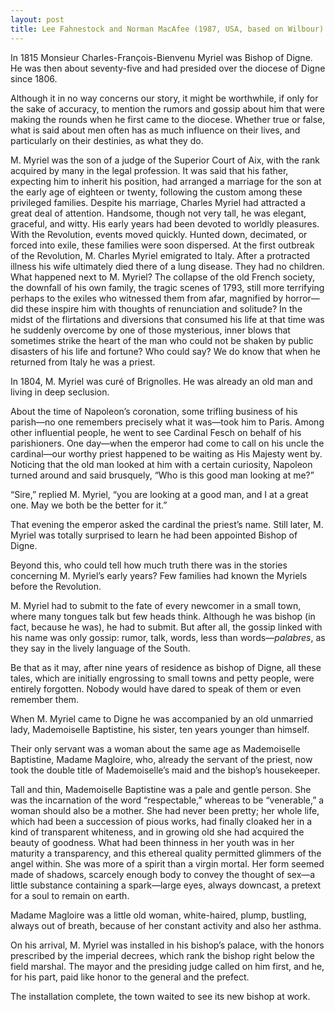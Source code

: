 ```yaml
---
layout: post
title: Lee Fahnestock and Norman MacAfee (1987, USA, based on Wilbour)
---
```

In 1815 Monsieur Charles-François-Bienvenu Myriel was Bishop of Digne. He was then about seventy-five and had presided over the diocese of Digne since 1806.

Although it in no way concerns our story, it might be worthwhile, if only for the sake of accuracy, to mention the rumors and gossip about him that were making the rounds when he first came to the diocese. Whether true or false, what is said about men often has as much influence on their lives, and particularly on their destinies, as what they do.

M. Myriel was the son of a judge of the Superior Court of Aix, with the rank acquired by many in the legal profession. It was said that his father, expecting him to inherit his position, had arranged a marriage for the son at the early age of eighteen or twenty, following the custom among these privileged families. Despite his marriage, Charles Myriel had attracted a great deal of attention. Handsome, though not very tall, he was elegant, graceful, and witty. His early years had been devoted to worldly pleasures. With the Revolution, events moved quickly. Hunted down, decimated, or forced into exile, these families were soon dispersed. At the first outbreak of the Revolution, M. Charles Myriel emigrated to Italy. After a protracted illness his wife ultimately died there of a lung disease. They had no children. What happened next to M. Myriel? The collapse of the old French society, the downfall of his own family, the tragic scenes of 1793, still more terrifying perhaps to the exiles who witnessed them from afar, magnified by horror—did these inspire him with thoughts of renunciation and solitude? In the midst of the flirtations and diversions that consumed his life at that time was he suddenly overcome by one of those mysterious, inner blows that sometimes strike the heart of the man who could not be shaken by public disasters of his life and fortune? Who could say? We do know that when he returned from Italy he was a priest.

In 1804, M. Myriel was curé of Brignolles. He was already an old man and living in deep seclusion.

About the time of Napoleon’s coronation, some trifling business of his parish—no one remembers precisely what it was—took him to Paris. Among other influential people, he went to see Cardinal Fesch on behalf of his parishioners. One day—when the emperor had come to call on his uncle the cardinal—our worthy priest happened to be waiting as His Majesty went by. Noticing that the old man looked at him with a certain curiosity, Napoleon turned around and said brusquely, “Who is this good man looking at me?”

“Sire,” replied M. Myriel, “you are looking at a good man, and I at a great one. May we both be the better for it.”

That evening the emperor asked the cardinal the priest’s name. Still later, M. Myriel was totally surprised to learn he had been appointed Bishop of Digne.

Beyond this, who could tell how much truth there was in the stories concerning M. Myriel’s early years? Few families had known the Myriels before the Revolution.

M. Myriel had to submit to the fate of every newcomer in a small town, where many tongues talk but few heads think. Although he was bishop (in fact, because he was), he had to submit. But after all, the gossip linked with his name was only gossip: rumor, talk, words, less than words—_palabres_, as they say in the lively language of the South.

Be that as it may, after nine years of residence as bishop of Digne, all these tales, which are initially engrossing to small towns and petty people, were entirely forgotten. Nobody would have dared to speak of them or even remember them.

When M. Myriel came to Digne he was accompanied by an old unmarried lady, Mademoiselle Baptistine, his sister, ten years younger than himself.

Their only servant was a woman about the same age as Mademoiselle Baptistine, Madame Magloire, who, already the servant of the priest, now took the double title of Mademoiselle’s maid and the bishop’s housekeeper.

Tall and thin, Mademoiselle Baptistine was a pale and gentle person. She was the incarnation of the word “respectable,” whereas to be “venerable,” a woman should also be a mother. She had never been pretty; her whole life, which had been a succession of pious works, had finally cloaked her in a kind of transparent whiteness, and in growing old she had acquired the beauty of goodness. What had been thinness in her youth was in her maturity a transparency, and this ethereal quality permitted glimmers of the angel within. She was more of a spirit than a virgin mortal. Her form seemed made of shadows, scarcely enough body to convey the thought of sex—a little substance containing a spark—large eyes, always downcast, a pretext for a soul to remain on earth.

Madame Magloire was a little old woman, white-haired, plump, bustling, always out of breath, because of her constant activity and also her asthma.

On his arrival, M. Myriel was installed in his bishop’s palace, with the honors prescribed by the imperial decrees, which rank the bishop right below the field marshal. The mayor and the presiding judge called on him first, and he, for his part, paid like honor to the general and the prefect.

The installation complete, the town waited to see its new bishop at work.
